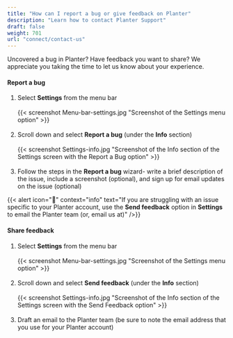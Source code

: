 ```yaml
---
title: "How can I report a bug or give feedback on Planter"
description: "Learn how to contact Planter Support"
draft: false
weight: 701
url: "connect/contact-us"
---
```


Uncovered a bug in Planter? Have feedback you want to share? We appreciate you taking the time to let us know about your experience.

#### Report a bug
1. Select **Settings** from the menu bar<br /><br />
{{< screenshot Menu-bar-settings.jpg "Screenshot of the Settings menu option" >}}<br /><br />
2. Scroll down and select **Report a bug** (under the **Info** section)<br /><br />
{{< screenshot Settings-info.jpg "Screenshot of the Info section of the Settings screen with the Report a Bug option" >}}<br /><br />
3. Follow the steps in the **Report a bug** wizard- write a brief description of the issue, include a screenshot (optional), and sign up for email updates on the issue (optional)

{{< alert icon="🌱" context="info" text="If you are struggling with an issue specific to your Planter account, use the **Send feedback** option in **Settings** to email the Planter team (or, email us at)" />}}

#### Share feedback
1. Select **Settings** from the menu bar<br /><br />
{{< screenshot Menu-bar-settings.jpg "Screenshot of the Settings menu option" >}}<br /><br />
2. Scroll down and select **Send feedback** (under the **Info** section)
<br /><br />
{{< screenshot Settings-info.jpg "Screenshot of the Info section of the Settings screen with the Send Feedback option" >}}<br /><br />
3. Draft an email to the Planter team (be sure to note the email address that you use for your Planter account)
